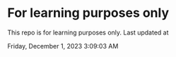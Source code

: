 # For learning purposes only
This repo is for learning purposes only.
Last updated at

Friday, December 1, 2023 3:09:03 AM

